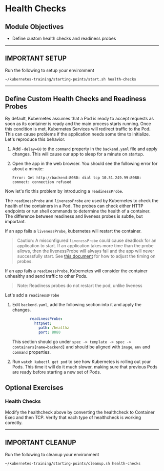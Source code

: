 # Health Checks

## Module Objectives

- Define custom health checks and readiness probes

---

## **IMPORTANT SETUP**
Run the following to setup your environment

```shell
~/kubernetes-training/starting-points/start.sh health-checks
```

---
## Define Custom Health Checks and Readiness Probes

By default, Kubernetes assumes that a Pod is ready to accept requests as soon as its container is ready and the main process starts running. Once this condition is met, Kubernetes Services will redirect traffic to the Pod. This can cause problems if the application needs some time to initialize. Let's reproduce this behavior.

1. Add `-delay=60` to the `command` property in the `backend.yaml` file and apply changes. This will cause our app to sleep for a minute on startup.

1. Open the app in the web browser. You should see the following error for about a minute:

    ```
    Error: Get http://backend:8080: dial tcp 10.51.249.99:8080: connect: connection refused
    ```

Now let's fix this problem by introducing a `readinessProbe`.

The `readinessProbe` and `livenessProbe` are used by Kubernetes to check the health of the containers in a Pod. The probes can check either HTTP endpoints or run shell commands to determine the health of a container. The difference between readiness and liveness probes is subtle, but important.

If an app fails a `livenessProbe`, kubernetes will restart the container.

> Caution: A misconfigured `livenessProbe` could cause deadlock for an application to start. If an application takes more time than the probe allows, then the livenessProbe will always fail and the app will never successfully start. See [this document](https://kubernetes.io/docs/tasks/configure-pod-container/configure-liveness-readiness-probes/) for how to adjust the timing on probes.

If an app fails a `readinessProbe`, Kubernetes will consider the container unhealthy and send traffic to other Pods.

> Note: Readiness probes do not restart the pod, unlike liveness

Let's add a `readinessProbe`

1. Edit `backend.yaml`, add the following section into it and apply the changes.

    ```yaml
            readinessProbe:
              httpGet:
                path: /healthz
                port: 8080
    ```

    This section should go under `spec -> template -> spec -> containers[name=backend]` and should be aligned with `image`, `env` and `command` properties.

1. Run `watch kubectl get pod` to see how Kubernetes is rolling out your Pods. This time it will do it much slower, making sure that previous Pods are ready before starting a new set of Pods.

## Optional Exercises

###  Health Checks

Modify the healthcheck above by converting the healthcheck to Container Exec and then TCP. Verify that each type of healthcheck is working corectly.

---

## **IMPORTANT CLEANUP**
Run the following to cleanup your environment

```shell
~/kubernetes-training/starting-points/cleanup.sh health-checks
```

